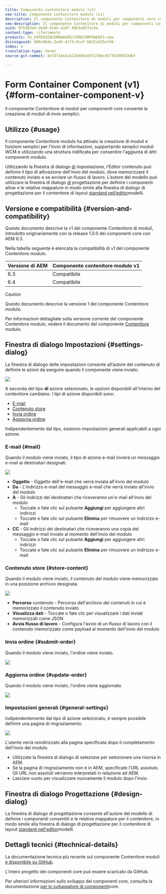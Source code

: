 ```yaml
---
title: Componente contenitore modulo (v1)
seo-title: Componente contenitore modulo (v1)
description: Il componente Contenitore di moduli per componenti core consente la creazione di moduli di invio semplici.
seo-description: Il componente Contenitore di moduli per componenti core consente la creazione di moduli di invio semplici.
uuid: 075d83ed-de40-414e-a18f-46b3a857acba
content-type: riferimento
products: SG_EXPERIENCEMANAGER/CORECOMPONENTS-new
discoiquuid: 800c064e-2ad5-41f3-9cef-b025a555efd9
index: n
translation-type: tm+mt
source-git-commit: 4e74f10e2a4119484a597178dc4577b399833dbf

---
```



# Form Container Component (v1){#form-container-component-v}

Il componente Contenitore di moduli per componenti core consente la creazione di moduli di invio semplici.

## Utilizzo {#usage}

Il componente Contenitore modulo ha attivato la creazione di moduli e funzioni semplici per l'invio di informazioni, supportando semplici moduli WCM e utilizzando una struttura nidificata per consentire l'aggiunta di altri componenti modulo.

Utilizzando la finestra di dialogo [di](form-container-v1.md#main-pars_title) impostazione, l'Editor contenuto può definire il tipo di attivazione dell'invio del modulo, dove memorizzare il contenuto inviato e se avviare un flusso di lavoro. L’autore del modello può utilizzare la finestra di dialogo [di](form-container-v1.md#main-pars_title_1995166862) progettazione per definire i componenti allow e le relative mappature in modo simile alla finestra di dialogo di progettazione per il contenitore di layout [standard nell’editor](https://helpx.adobe.com/experience-manager/6-4/sites/authoring/using/templates.html#main-pars_title_1754153843)modelli.

## Versione e compatibilità {#version-and-compatibility}

Questo documento descrive la v1 del componente Contenitore di moduli, introdotto originariamente con la release 1.0.0 dei componenti core con AEM 6.3.

Nella tabella seguente è elencata la compatibilità di v1 del componente Contenitore modulo.

| Versione di AEM | Componente contenitore modulo v1 |
|--- |--- |
| 6.3 | Compatibile |
| 6.4 | Compatibile |

>[!CAUTION]
>
>Questo documento descrive la versione 1 del componente Contenitore modulo.
>
>Per informazioni dettagliate sulla versione corrente del componente Contenitore modulo, vedere il documento del componente [Contenitore](form-container.md) modulo.

## Finestra di dialogo Impostazioni {#settings-dialog}

La finestra di dialogo delle impostazioni consente all’autore del contenuto di definire le azioni da eseguire quando il componente viene inviato.

![](assets/chlimage_1.png)

A seconda del tipo **di** azione selezionato, le opzioni disponibili all'interno del contenitore cambiano. I tipi di azione disponibili sono:

* [E-mail](form-container-v1.md#main-pars_title_966511656)
* [Contenuto store](form-container-v1.md#main-pars_title_2065985840)
* [Invia ordine](form-container-v1.md#main-pars_title_686874527)
* [Aggiorna ordine](form-container-v1.md#main-pars_title_410109286)

Indipendentemente dal tipo, esistono impostazioni [](form-container-v1.md#main-pars_title_375403046) generali applicabili a ogni azione.

### E-mail {#mail}

Quando il modulo viene inviato, il tipo di azione e-mail invierà un messaggio e-mail ai destinatari designati.

![](assets/chlimage_1-1.png)

* **Oggetto** - Oggetto dell'e-mail che verrà inviata all'invio del modulo
* **Da** - L'indirizzo e-mail del messaggio e-mail che verrà inviato all'invio del modulo
* **A** - Gli indirizzi dei destinatari che riceveranno un'e-mail all'invio del modulo
   * Toccate o fate clic sul pulsante **Aggiungi** per aggiungere altri indirizzi
   * Toccate o fate clic sul pulsante **Elimina** per rimuovere un indirizzo e-mail
* **CC** - Gli indirizzi dei destinatari che riceveranno una copia del messaggio e-mail inviato al momento dell'invio del modulo
   * Toccate o fate clic sul pulsante **Aggiungi** per aggiungere altri indirizzi
   * Toccate o fate clic sul pulsante **Elimina** per rimuovere un indirizzo e-mail

### Contenuto store {#store-content}

Quando il modulo viene inviato, il contenuto del modulo viene memorizzato in una posizione archivio designata.

![](assets/chlimage_1-2.png)

* **Percorso** contenuto - Percorso dell'archivio dei contenuti in cui è memorizzato il contenuto inviato
* **Visualizza dati** - Toccate o fate clic per visualizzare i dati inviati memorizzati come JSON
* **Avvia flusso di lavoro** - Configura l'avvio di un flusso di lavoro con il contenuto memorizzato come payload al momento dell'invio del modulo

### Invia ordine {#submit-order}

Quando il modulo viene inviato, l'ordine viene inviato.

![](assets/chlimage_1-3.png)

### Aggiorna ordine {#update-order}

Quando il modulo viene inviato, l'ordine viene aggiornato.

![](assets/chlimage_1-4.png)

### Impostazioni generali {#general-settings}

Indipendentemente dal tipo di azione selezionato, è sempre possibile definire una pagina di ringraziamento.

![](assets/chlimage_1-5.png)

L'utente verrà reindirizzato alla pagina specificata dopo il completamento dell'invio del modulo.

* Utilizzate la finestra di dialogo di selezione per selezionare una risorsa in AEM.
* Se la pagina di ringraziamento non è in AEM, specificate l’URL assoluto. Gli URL non assoluti verranno interpretati in relazione ad AEM.
* Lasciare vuoto per visualizzare nuovamente il modulo dopo l'invio.

## Finestra di dialogo Progettazione {#design-dialog}

La finestra di dialogo di progettazione consente all'autore del modello di definire i componenti consentiti e le relative mappature per il contenitore, in modo simile alla finestra di dialogo di progettazione per il contenitore di layout [standard nell'editor](https://helpx.adobe.com/experience-manager/6-4/sites/authoring/using/templates.html#main-pars_title_1754153843)modelli.

## Dettagli tecnici {#technical-details}

La documentazione tecnica più recente sul componente Contenitore moduli [è disponibile su GitHub](https://github.com/adobe/aem-core-wcm-components/tree/master/content/src/content/jcr_root/apps/core/wcm/components/form/container/v1/container).

L’intero progetto dei componenti core può essere scaricato da GitHub.

Per ulteriori informazioni sullo sviluppo dei componenti core, consulta la documentazione [per lo sviluppatore di componenti](developing.md)core.
